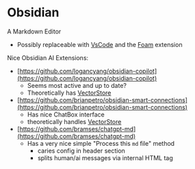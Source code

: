 # Obsidian

A Markdown Editor

- Possibly replaceable with [VsCode](VsCode.md) and the [Foam](Foam.md) extension

Nice Obsidian AI Extensions:
- [https://github.com/logancyang/obsidian-copilot](https://github.com/logancyang/obsidian-copilot)
  - Seems most active and up to date?
  - Theoretically has [VectorStore](VectorStore.md) 
- [https://github.com/brianpetro/obsidian-smart-connections](https://github.com/brianpetro/obsidian-smart-connections)
  - Has nice ChatBox interface 
  - theoretically handles [VectorStore](VectorStore.md)
- [https://github.com/bramses/chatgpt-md](https://github.com/bramses/chatgpt-md)
  - Has a very nice simple "Process this `md` file" method
    - caries config in header section
    - splits human/ai messages via internal HTML tag